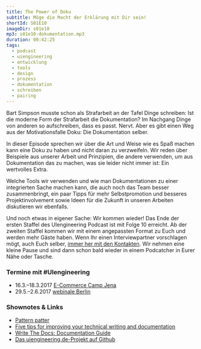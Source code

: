 ```yaml
---
title: The Power of Doku
subtitle: Möge die Macht der Erklärung mit Dir sein!
shortId: S01E10
imageDir: s01e10
mp3: s01e10-dokumentation.mp3
duration: 00:42:25
tags:
  - podcast
  - uiengineering
  - entwicklung
  - tools
  - design
  - prozess
  - dokumentation
  - schreiben
  - pairing
---
```


Bart Simpson musste schon als Strafarbeit an der Tafel Dinge schreiben:
Ist die moderne Form der Strafarbeit die Dokumentation? 
Im Nachgang Dinge von anderen so aufschreiben, dass es passt. Nervt.
Aber es gibt einen Weg aus der Motivationsfalle Doku: Die Dokumentation selber.

<!-- more -->

In dieser Episode sprechen wir über die Art und Weise wie es Spaß machen kann eine Doku zu haben und nicht daran zu verzweifeln.
Wir reden über Beispiele aus unserer Arbeit und Prinzipien, die andere verwenden, um aus Dokumentation das zu machen, was sie leider nicht immer ist: Ein wertvolles Extra.

Welche Tools wir verwenden und wie man Dokumentationen zu einer integrierten Sache machen kann, die auch noch das Team besser zusammenbringt, ein paar Tipps für mehr Selbstpromotion und besseres Projektinvolvement sowie Ideen für die Zukunft in unseren Arbeiten diskutieren wir ebenfalls.

Und noch etwas in eigener Sache: Wir kommen wieder!
Das Ende der ersten Staffel des UIengineering Podcast ist mit Folge 10 erreicht.
Ab der zweiten Staffel kommen wir mit einem angepassten Format zu Euch und werden mehr Gäste haben.
Wenn Ihr einen Interviewpartner vorschlagen mögt, auch Euch selber, [immer her mit den Kontakten](/kontakt.html).
Wir nehmen eine kleine Pause und sind dann schon bald wieder in einem Podcatcher in Eurer Nähe oder Tasche.

### Termine mit #UIengineering
- 16.3.–18.3.2017 [E-Commerce Camp Jena](https://www.ecommerce-camp.de/redner-sessions/sessions-2017/)
- 29.5.–2.6.2017 [webinale Berlin](https://webinale.de/session/design-development-und-dazwischen/)

### Shownotes & Links
- [Pattern patter](https://ethanmarcotte.com/wrote/pattern-patter/)
- [Five tips for improving your technical writing and documentation](https://medium.com/@limedaring/five-tips-for-improving-your-technical-writing-and-documentation-47353723c8a7#.du1cl4uem)
- [Write The Docs: Documentation Guide](http://www.writethedocs.org/guide/)
- [Das uiengineering.de-Projekt auf Github](https://github.com/dennisreimann/uiengineering)
